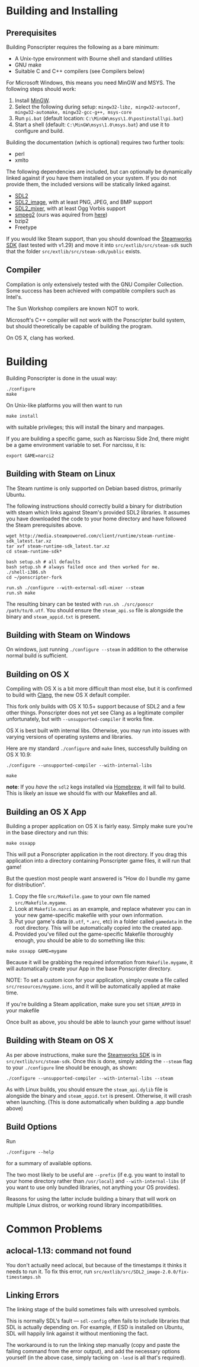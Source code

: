 # Building and Installing

## Prerequisites

Building Ponscripter requires the following as a bare minimum:

  - A Unix-type environment with Bourne shell and standard utilities
  - GNU make
  - Suitable C and C++ compilers (see Compilers below)

For Microsoft Windows, this means you need MinGW and MSYS. The following steps should work:

1. Install [MinGW](http://sourceforge.net/projects/mingw/files/Installer/mingw-get-setup.exe/download).
2. Select the following during setup: `mingw32-libz, mingw32-autoconf, mingw32-automake, mingw32-gcc-g++, msys-core`
3. Run `pi.bat` (default location: `C:\MinGW\msys\1.0\postinstall\pi.bat`)
4. Start a shell (default: `C:\MinGW\msys\1.0\msys.bat`) and use it to configure and build.

Building the documentation (which is optional) requires two further
tools:

  - perl
  - xmlto

The following dependencies are included, but can optionally be dynamically
linked against if you have them installed on your system. If you do not provide them, the
included versions will be statically linked against.

  - [SDL2](http://www.libsdl.org/download-2.0.php)
  - [SDL2_image](https://www.libsdl.org/projects/SDL_image/), with at least PNG, JPEG, and BMP support
  - [SDL2_mixer](http://www.libsdl.org/projects/SDL_mixer/), with at least Ogg Vorbis support
  - [smpeg2](https://icculus.org/smpeg/) (ours was aquired from [here](http://dev.gentoo.org/~hasufell/distfiles/smpeg-2.0.0.tar.bz2))
  - bzip2
  - Freetype

If you would like Steam support, than you should download the [Steamworks SDK](https://partner.steamgames.com) (last tested with v1.29) and move it into `src/extlib/src/steam-sdk` such that the folder `src/extlib/src/steam-sdk/public` exists. 

## Compiler

Compilation is only extensively tested with the GNU Compiler
Collection.  Some success has been achieved with compatible compilers
such as Intel's.

The Sun Workshop compilers are known NOT to work.

Microsoft's C++ compiler will not work with the Ponscripter build
system, but should theoretically be capable of building the program.

On OS X, clang has worked.


# Building

Building Ponscripter is done in the usual way:
```
./configure
make
```
On Unix-like platforms you will then want to run

`make install`

with suitable privileges; this will install the binary and manpages.

If you are building a specific game, such as Narcissu Side 2nd, there
might be a game environment variable to set. For narcissu, it is:

`export GAME=narci2`
  
## Building with Steam on Linux

The Steam runtime is only supported on Debian based distros, primarily Ubuntu. 

The following instructions should correctly build a binary for distribution with steam which links against Steam's provided SDL2 libraries. It assumes you have downloaded the code to your home directory and have followed the Steam prerequisites above.
```
wget http://media.steampowered.com/client/runtime/steam-runtime-sdk_latest.tar.xz
tar xvf steam-runtime-sdk_latest.tar.xz
cd steam-runtime-sdk*

bash setup.sh # all defaults
bash setup.sh # always failed once and then worked for me.
./shell-i386.sh
cd ~/ponscripter-fork

run.sh ./configure --with-external-sdl-mixer --steam
run.sh make
```
The resulting binary can be tested with `run.sh ./src/ponscr /path/to/0.utf`. You should ensure the `steam_api.so` file is alongside the binary and `steam_appid.txt` is present.

## Building with Steam on Windows

On windows, just running `./configure --steam` in addition to the otherwise normal build is sufficient.

## Building on OS X

Compiling with OS X is a bit more difficult than most else, but it is confirmed to build with [Clang](http://clang.llvm.org/), the new OS X default compiler.

This fork only builds with OS X 10.5+ support because of SDL2 and a few other things. Ponscripter does not yet see Clang as a legitimate compiler unfortunately, but with `--unsupported-compiler` it works fine.

OS X is best built with internal libs. Otherwise, you may run into issues with varying versions of operating systems and libraries.

Here are my standard `./configure` and `make` lines, successfully building on OS X 10.9:

```
./configure --unsupported-compiler --with-internal-libs
```
```
make
```

**note**: If you *have* the ``sdl2`` kegs installed via [Homebrew](http://brew.sh/), it will fail to build. This is likely an issue we should fix with our Makefiles and all.

## Building an OS X App

Building a proper application on OS X is fairly easy. Simply make sure you're in the base directory and run this:

```
make osxapp
```

This will put a Ponscripter application in the root directory. If you drag this application into a directory containing Ponscripter game files, it will run that game!

But the question most people want answered is "How do I bundle my game for distribution".

1. Copy the file `src/Makefile.game` to your own file named `src/Makefile.mygame`.
2. Look at `Makefile.narci` as an example, and replace whatever you can in your new game-specific makefile with your own information.
3. Put your game's data (`0.utf`, `*.arc`, etc) in a folder called `gamedata` in the root directory. This will be automatically copied into the created app.
4. Provided you've filled out the game-specific Makefile thoroughly enough, you should be able to do something like this:

```
make osxapp GAME=mygame
```

Because it will be grabbing the required information from `Makefile.mygame`, it will automatically create your App in the base Ponscripter directory.

NOTE: To set a custom icon for your application, simply create a file called `src/resources/mygame.icns`, and it will be automatically applied at make time.

If you're building a Steam application, make sure you set `STEAM_APPID` in your makefile

Once built as above, you should be able to launch your game without issue!

## Building with Steam on OS X

As per above instructions, make sure the [Steamworks SDK](https://partner.steamgames.com) is in `src/extlib/src/steam-sdk`. Once this is done, simply adding the `--steam` flag to your `./configure` line should be enough, as shown:
```
./configure --unsupported-compiler --with-internal-libs --steam
```

As with Linux builds, you should ensure the `steam_api.dylib` file is alongside the binary and `steam_appid.txt` is present. Otherwise, it will crash when launching. (This is done automatically when building a .app bundle above)


## Build Options

Run

`./configure --help`

for a summary of available options.

The two most likely to be useful are `--prefix` (if e.g. you want to
install to your home directory rather than `/usr/local`) and
`--with-internal-libs` (if you want to use only bundled libraries, not
anything your OS provides).

Reasons for using the latter include building a binary that will work
on multiple Linux distros, or working round library incompatibilities.

# Common Problems

## aclocal-1.13: command not found

You don't actually need aclocal, but because of the timestamps it thinks it
needs to run it. To fix this error, run
`src/extlib/src/SDL2_image-2.0.0/fix-timestamps.sh`

## Linking Errors

The linking stage of the build sometimes fails with unresolved
symbols.

This is normally SDL's fault &mdash; `sdl-config` often fails to include
libraries that SDL is actually depending on.  For example, if ESD is
installed on Ubuntu, SDL will happily link against it without
mentioning the fact.

The workaround is to run the linking step manually (copy and paste the
failing command from the error output), and add the necessary options
yourself (in the above case, simply tacking on `-lesd` is all that's
required).

